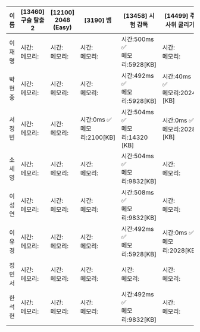 | 이름 | [13460]	구슬 탈출 2|[12100]	2048 (Easy)|[3190]	뱀|[13458]	시험 감독|[14499]	주사위 굴리기|결과|
|------|-------|--------|--------|-------|--------|---|
| 이재명 | 시간: <br> 메모리:| 시간: <br> 메모리: | 시간: <br> 메모리: | 시간:500ms ✅ <br> 메모리:5928[KB] | 시간: <br> 메모리: | |
| 박현종 | 시간: <br> 메모리:| 시간: <br> 메모리: | 시간: <br> 메모리: | 시간:492ms ✅<br> 메모리:5928[KB]| 시간:40ms ✅<br> 메모리:2024 [KB] | |
| 서정빈 | 시간: <br> 메모리:| 시간: <br> 메모리: | 시간:0ms ✅ <br> 메모리:2100[KB] | 시간:504ms ✅ <br> 메모리:14320 [KB] | 시간:0ms ✅ <br> 메모리:2028 [KB] | |
| 소세영 | 시간: <br> 메모리:| 시간: <br> 메모리: | 시간: <br> 메모리: | 시간:504ms ✅ <br> 메모리:9832[KB] | 시간: <br> 메모리: | |
| 이성연 | 시간: <br> 메모리:| 시간: <br> 메모리: | 시간: <br> 메모리: | 시간:508ms ✅<br> 메모리:9832[KB] | 시간: <br> 메모리: | |
| 이유경 | 시간: <br> 메모리:| 시간: <br> 메모리: | 시간: <br> 메모리: | 시간:492ms ✅ <br> 메모리:5928[KB] | 시간:0ms ✅ <br> 메모리:2028[KB] | |
| 정민서 | 시간: <br> 메모리:| 시간: <br> 메모리: | 시간: <br> 메모리: | 시간: <br> 메모리: | 시간: <br> 메모리: | |
| 한석현 | 시간:<br> 메모리:| 시간: <br> 메모리: | 시간: <br> 메모리: | 시간:492ms ✅<br> 메모리:9832[KB] | 시간: <br> 메모리: | |

